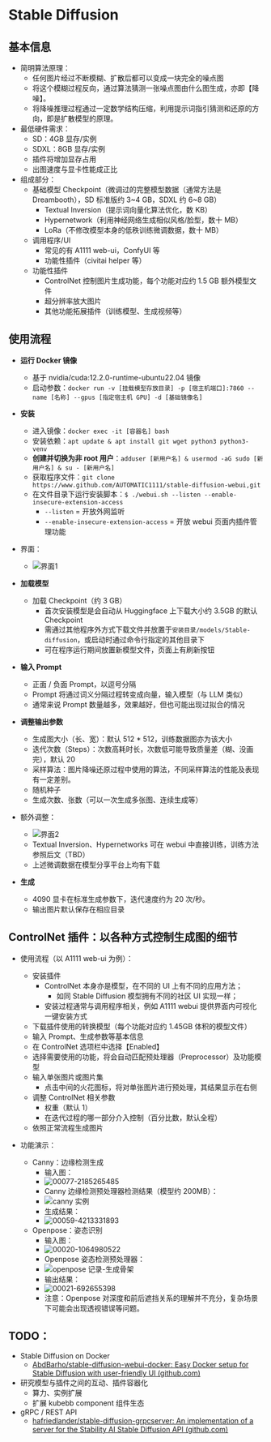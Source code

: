 # Stable Diffusion

## 基本信息

- 简明算法原理：
    - 任何图片经过不断模糊、扩散后都可以变成一块完全的噪点图
    - 将这个模糊过程反向，通过算法猜测一张噪点图由什么图生成，亦即【降噪】。
    - 将降噪推理过程通过一定数学结构压缩，利用提示词指引猜测和还原的方向，即是扩散模型的原理。
- 最低硬件需求：
    - SD：4GB 显存/实例
    - SDXL：8GB 显存/实例
    - 插件将增加显存占用
    - 出图速度与显卡性能成正比
- 组成部分：
    - 基础模型 Checkpoint（微调过的完整模型数据（通常方法是 Dreambooth），SD 标准版约 3~4 GB，SDXL 约 6~8 GB）
        - Textual Inversion（提示词向量化算法优化，数 KB）
        - Hypernetwork（利用神经网络生成相似风格/脸型，数十 MB）
        - LoRa（不修改模型本身的低秩训练微调数据，数十 MB）
    - 调用程序/UI
        - 常见的有 A1111 web-ui，ConfyUI 等
        - 功能性插件（civitai helper 等）
    - 功能性插件
        - ControlNet 控制图片生成功能，每个功能对应约 1.5 GB 额外模型文件
        - 超分辨率放大图片
        - 其他功能拓展插件（训练模型、生成视频等）

## 使用流程

- **运行 Docker 镜像**
    - 基于 nvidia/cuda:12.2.0-runtime-ubuntu22.04 镜像
    - 启动参数：`docker run -v [挂载模型存放目录] -p [宿主机端口]:7860 --name [名称] --gpus [指定宿主机 GPU] -d [基础镜像名]`
- **安装**
    - 进入镜像：`docker exec -it [容器名] bash`
    - 安装依赖：`apt update & apt install git wget python3 python3-venv`
    - **创建并切换为非 root 用户**：``adduser [新用户名] & usermod -aG sudo [新用户名] & su - [新用户名] ``
    - 获取程序文件：`git clone https://www.github.com/AUTOMATIC1111/stable-diffusion-webui,git`
    - 在文件目录下运行安装脚本：``$ ./webui.sh --listen --enable-insecure-extension-access``
        - ``--listen`` = 开放外网监听
        - ``--enable-insecure-extension-access`` = 开放 webui 页面内插件管理功能
- 界面：
    - ![界面1](../../../images/sd_webui_01.png)

- **加载模型**
    - 加载 Checkpoint（约 3 GB）
        - 首次安装模型是会自动从 Huggingface 上下载大小约 3.5GB 的默认 Checkpoint
        - 需通过其他程序外方式下载文件并放置于`安装目录/models/Stable-diffusion`，或启动时通过命令行指定的其他目录下
        - 可在程序运行期间放置新模型文件，页面上有刷新按钮

- **输入 Prompt**
  - 正面 / 负面 Prompt，以逗号分隔
  - Prompt 将通过词义分隔过程转变成向量，输入模型（与 LLM 类似）
  - 通常来说 Prompt 数量越多，效果越好，但也可能出现过拟合的情况
- **调整输出参数**
  - 生成图大小（长、宽）：默认 512 * 512，训练数据图亦为该大小
  - 迭代次数（Steps）：次数高耗时长，次数低可能导致质量差（糊、没画完），默认 20
  - 采样算法：图片降噪还原过程中使用的算法，不同采样算法的性能及表现有一定差别。
  - 随机种子
  - 生成次数、张数（可以一次生成多张图、连续生成等）
- 额外调整：
    - ![界面2](../../../images/sd_webui_02.png)
    - Textual Inversion、Hypernetworks 可在 webui 中直接训练，训练方法参照后文（TBD）
    - 上述微调数据在模型分享平台上均有下载
- **生成**
  - 4090 显卡在标准生成参数下，迭代速度约为 20 次/秒。
  - 输出图片默认保存在相应目录

## ControlNet 插件：以各种方式控制生成图的细节

- 使用流程（以 A1111 web-ui 为例）：
  - 安装插件
    - ControlNet 本身亦是模型，在不同的 UI 上有不同的应用方法；
      - 如同 Stable Diffusion 模型拥有不同的社区 UI 实现一样；
    - 安装过程通常与调用程序相关，例如 A1111 webui 提供界面内可视化一键安装方式
  - 下载插件使用的转换模型（每个功能对应约 1.45GB 体积的模型文件）
  - 输入 Prompt、生成参数等基本信息
  - 在 ControlNet 选项栏中选择【Enabled】
  - 选择需要使用的功能，将会自动匹配预处理器（Preprocessor）及功能模型
  - 输入单张图片或图片集
    - 点击中间的火花图标，将对单张图片进行预处理，其结果显示在右侧
  - 调整 ControlNet 相关参数
    - 权重（默认 1）
    - 在迭代过程的哪一部分介入控制（百分比数，默认全程）
  - 依照正常流程生成图片

- 功能演示：
  - Canny：边缘检测生成
      - 输入图：
      - ![00077-2185265485](../../../images/sd_webui_canny_01.png)
      - Canny 边缘检测预处理器检测结果（模型约 200MB）： 
      - ![canny 实例](../../../images/sd_webui_canny_02.png)
      - 生成结果：
      - ![00059-4213331893](../../../images/sd_webui_canny_03.png)
  - Openpose：姿态识别
      - 输入图：
      - ![00020-1064980522](../../../images/sd_webui_openpose_01.png)
      - Openpose 姿态检测预处理器：
      - ![openpose 记录-生成骨架](../../../images/sd_webui_openpose_02.png)
      - 输出结果：
      - ![00021-692655398](../../../images/sd_webui_openpose_03.png)
      - 注意：Openpose 对深度和前后遮挡关系的理解并不充分，复杂场景下可能会出现透视错误等问题。

## TODO：

- Stable Diffusion on Docker
  - [AbdBarho/stable-diffusion-webui-docker: Easy Docker setup for Stable Diffusion with user-friendly UI (github.com)](https://github.com/AbdBarho/stable-diffusion-webui-docker)
- 研究模型与插件之间的互动、插件容器化
  - 算力、实例扩展
  - 扩展 kubebb component 组件生态
- gRPC / REST API
  - [hafriedlander/stable-diffusion-grpcserver: An implementation of a server for the Stability AI Stable Diffusion API (github.com)](https://github.com/hafriedlander/stable-diffusion-grpcserver)